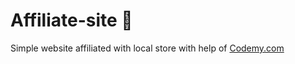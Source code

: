 # Affiliate-site :money_mouth_face:                                                                                                       
Simple website affiliated with local store
 with help of <a href="http://johnelder.com/">Codemy.com</a>

